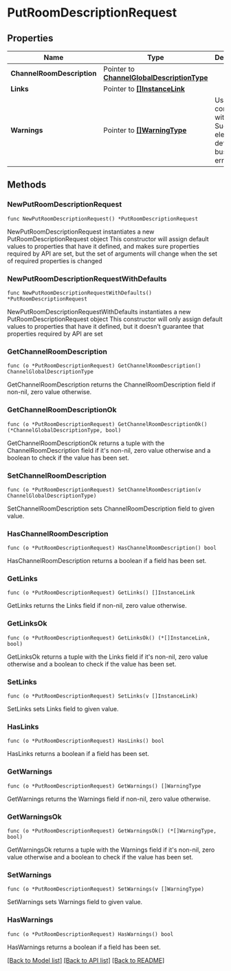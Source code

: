 # PutRoomDescriptionRequest

## Properties

Name | Type | Description | Notes
------------ | ------------- | ------------- | -------------
**ChannelRoomDescription** | Pointer to [**ChannelGlobalDescriptionType**](ChannelGlobalDescriptionType.md) |  | [optional] 
**Links** | Pointer to [**[]InstanceLink**](InstanceLink.md) |  | [optional] 
**Warnings** | Pointer to [**[]WarningType**](WarningType.md) | Used in conjunction with the Success element to define a business error. | [optional] 

## Methods

### NewPutRoomDescriptionRequest

`func NewPutRoomDescriptionRequest() *PutRoomDescriptionRequest`

NewPutRoomDescriptionRequest instantiates a new PutRoomDescriptionRequest object
This constructor will assign default values to properties that have it defined,
and makes sure properties required by API are set, but the set of arguments
will change when the set of required properties is changed

### NewPutRoomDescriptionRequestWithDefaults

`func NewPutRoomDescriptionRequestWithDefaults() *PutRoomDescriptionRequest`

NewPutRoomDescriptionRequestWithDefaults instantiates a new PutRoomDescriptionRequest object
This constructor will only assign default values to properties that have it defined,
but it doesn't guarantee that properties required by API are set

### GetChannelRoomDescription

`func (o *PutRoomDescriptionRequest) GetChannelRoomDescription() ChannelGlobalDescriptionType`

GetChannelRoomDescription returns the ChannelRoomDescription field if non-nil, zero value otherwise.

### GetChannelRoomDescriptionOk

`func (o *PutRoomDescriptionRequest) GetChannelRoomDescriptionOk() (*ChannelGlobalDescriptionType, bool)`

GetChannelRoomDescriptionOk returns a tuple with the ChannelRoomDescription field if it's non-nil, zero value otherwise
and a boolean to check if the value has been set.

### SetChannelRoomDescription

`func (o *PutRoomDescriptionRequest) SetChannelRoomDescription(v ChannelGlobalDescriptionType)`

SetChannelRoomDescription sets ChannelRoomDescription field to given value.

### HasChannelRoomDescription

`func (o *PutRoomDescriptionRequest) HasChannelRoomDescription() bool`

HasChannelRoomDescription returns a boolean if a field has been set.

### GetLinks

`func (o *PutRoomDescriptionRequest) GetLinks() []InstanceLink`

GetLinks returns the Links field if non-nil, zero value otherwise.

### GetLinksOk

`func (o *PutRoomDescriptionRequest) GetLinksOk() (*[]InstanceLink, bool)`

GetLinksOk returns a tuple with the Links field if it's non-nil, zero value otherwise
and a boolean to check if the value has been set.

### SetLinks

`func (o *PutRoomDescriptionRequest) SetLinks(v []InstanceLink)`

SetLinks sets Links field to given value.

### HasLinks

`func (o *PutRoomDescriptionRequest) HasLinks() bool`

HasLinks returns a boolean if a field has been set.

### GetWarnings

`func (o *PutRoomDescriptionRequest) GetWarnings() []WarningType`

GetWarnings returns the Warnings field if non-nil, zero value otherwise.

### GetWarningsOk

`func (o *PutRoomDescriptionRequest) GetWarningsOk() (*[]WarningType, bool)`

GetWarningsOk returns a tuple with the Warnings field if it's non-nil, zero value otherwise
and a boolean to check if the value has been set.

### SetWarnings

`func (o *PutRoomDescriptionRequest) SetWarnings(v []WarningType)`

SetWarnings sets Warnings field to given value.

### HasWarnings

`func (o *PutRoomDescriptionRequest) HasWarnings() bool`

HasWarnings returns a boolean if a field has been set.


[[Back to Model list]](../README.md#documentation-for-models) [[Back to API list]](../README.md#documentation-for-api-endpoints) [[Back to README]](../README.md)


